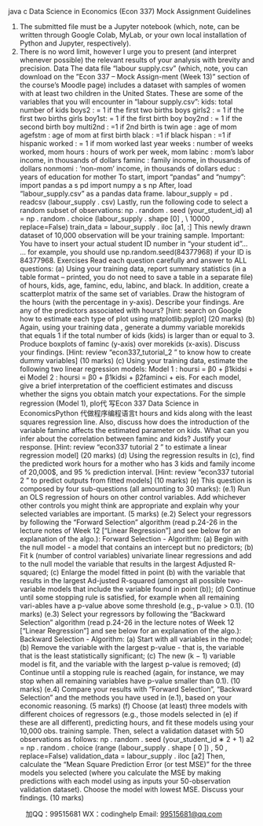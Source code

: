 java c
Data Science in Economics 
(Econ 337) 
Mock Assignment 
Guidelines
1. The submitted file must be a Jupyter notebook (which, note, can be written through Google Colab, MyLab, or your own local installation of Python and Jupyter, respectively).
2. There is no word limit, however I urge you to present (and interpret whenever possible) the relevant results of your analysis with brevity and precision.
Data 
The data file “labour supply.csv” (which, note, you can download on the ”Econ 337 – Mock Assign-ment (Week 13)” section of the course’s Moodle page) includes a dataset with samples of women with at least two children in the United States.
These are some of the variables that you will encounter in “labour supply.csv”:
kids: total number of kids
boys2 : = 1 if the first two births boys
girls2 : = 1 if the first two births girls
boy1st: = 1 if the first birth boy
boy2nd : = 1 if the second birth boy
multi2nd : =1 if 2nd birth is twin
age : age of mom
agefstm : age of mom at first birth
black : =1 if black
hispan : =1 if hispanic
worked : = 1 if mom worked last year
weeks : number of weeks worked, mom
hours : hours of work per week, mom
labinc : mom’s labor income, in thousands of dollars
faminc : family income, in thousands of dollars
nonmomi : ‘non-mom’ income, in thousands of dollars
educ : years of education for mother
To start, import “pandas” and “numpy”:
import pandas a s pd
import numpy a s np
After, load “labour_supply.csv” as a pandas data frame.
labour_supply = pd . readcsv (labour_supply . csv)
Lastly, run the following code to select a random subset of observations:
np . random . seed (your_student_id)
a1 = np . random . choice (labour_supply . shape [0] , \\
10000 , replace=False)
train_data = labour_supply . iloc [a1, :]
This newly drawn dataset of 10,000 observation will be your training sample.
Important: You have to insert your actual student ID number in “your student id”...
... for example, you should use np.random.seed(84377968) if your ID is 84377968.
Exercises 
Read each question carefully and answer to ALL questions:
(a) Using your training data, report summary statistics (in a table format – printed, you do not need to save a table in a separate file) of hours, kids, age, faminc, edu, labinc, and black.
In addition, create a scatterplot matrix of the same set of variables. Draw the histogram of the hours (with the percentage in y-axis). Describe your findings. Are any of the predictors associated with hours?
[hint: search on Google how to estimate each type of plot using matplotlib.pyplot] (20 marks)
(b) Again, using your training data , generate a dummy variable morekids that equals 1 if the total number of kids (kids) is larger than or equal to 3.
Produce boxplots of faminc (y-axis) over morekids (x-axis). Discuss your findings.
[Hint: review “econ337_tutorial_2 ” to know how to create dummy variables] (10 marks) 
(c) Using your training data, estimate the following two linear regression models:
Model 1 : hoursi = β0 + β1kidsi + ei
Model 2 : hoursi = β0 + β1kidsi + β2faminci + eis.
For each model, give a brief interpretation of the coefficient estimates and discuss whether the signs you obtain match your expectations. For the simple regression (Model 1), plo代 写Econ 337 Data Science in EconomicsPython
代做程序编程语言t hours and kids along with the least squares regression line.
Also, discuss how does the introduction of the variable faminc affects the estimated parameter on kids. What can you infer about the correlation between faminc and kids? Justify your response.
[Hint: review “econ337 tutorial 2 ” to estimate a linear regression model] (20 marks) 
(d) Using the regression results in (c), find the predicted work hours for a mother who has 3 kids and family income of 20,000$, and 95 % prediction interval.
[Hint: review “econ337 tutorial 2 ” to predict outputs from fitted models] (10 marks) 
(e) This question is composed by four sub-questions (all amounting to 30 marks):
(e.1) Run an OLS regression of hours on other control variables. Add whichever other controls you might think are appropriate and explain why your selected variables are important. (5 marks) 
(e.2) Select your regressors by following the “Forward Selection” algorithm (read p.24-26 in the lecture notes of Week 12 [“Linear Regression”] and see below for an explanation of the algo.):
Forward Selection - Algorithm:
(a) Begin with the null model - a model that contains an intercept but no predictors;
(b) Fit k (number of control variables) univariate linear regressions and add to the null model the variable that results in the largest Adjusted R-squared;
(c) Enlarge the model fitted in point (b) with the variable that results in the largest Ad-justed R-squared (amongst all possible two-variable models that include the variable found in point (b));
(d) Continue until some stopping rule is satisfied, for example when all remaining vari-ables have a p-value above some threshold (e.g., p-value > 0.1). (10 marks) 
(e.3) Select your regressors by following the “Backward Selection” algorithm (read p.24-26 in the lecture notes of Week 12 [“Linear Regression”] and see below for an explanation of the algo.):
Backward Selection - Algorithm:
(a) Start with all variables in the model;
(b) Remove the variable with the largest p-value - that is, the variable that is the least statistically significant;
(c) The new (k − 1) variable model is fit, and the variable with the largest p-value is removed;
(d) Continue until a stopping rule is reached (again, for instance, we may stop when all remaining variables have p-value smaller than 0.1). (10 marks) 
(e.4) Compare your results with “Forward Selection”, “Backward Selection” and the methods you have used in (e.1), based on your economic reasoning. (5 marks) 
(f) Choose (at least) three models with different choices of regressors (e.g., those models selected in (e) if these are all different), predicting hours, and fit these models using your 10,000 obs. training sample.
Then, select a validation dataset with 50 observations as follows:
np . random . seed (your_student_id ∗ 2 + 1)
a2 = np . random . choice (range (labour_supply . shape [ 0 ]) ,
50 , replace=False)
validation_data = labour_supply . iloc [a2]
Then, calculate the “Mean Square Prediction Error (or test MSE)” for the three models you selected (where you calculate the MSE by making predictions with each model using as inputs your 50-observation validation dataset).
Choose the model with lowest MSE. Discuss your findings. (10 marks) 









         
加QQ：99515681  WX：codinghelp  Email: 99515681@qq.com
